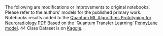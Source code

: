 The following are modifications or improvements to original notebooks. Please refer to the authors' models for the published primary work.
Notebooks results added to the [Quantum ML Algorithms Prototyping for Neuroradiology PDF](https://www.chemicalqdevice.com/quantum-ml-algorithms-prototyping-for-neuroradiology) Based on the 'Quantum Transfer Learning' [PennyLane model](https://pennylane.ai/qml/demos/tutorial_quantum_transfer_learning). 44 Class Dataset is on [Kaggle](https://www.kaggle.com/datasets/fernando2rad/brain-tumor-mri-images-44c?select=Germinoma+T2).

